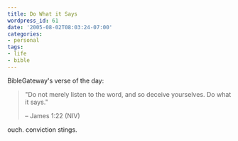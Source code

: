 ```yaml
---
title: Do What it Says
wordpress_id: 61
date: '2005-08-02T08:03:24-07:00'
categories:
- personal
tags:
- life
- bible
---
```

BibleGateway's verse of the day:

> "Do not merely listen to the word, and so deceive yourselves. Do what it says."
>
> <footer>– James 1:22 (NIV)</footer>

ouch.  conviction stings.
